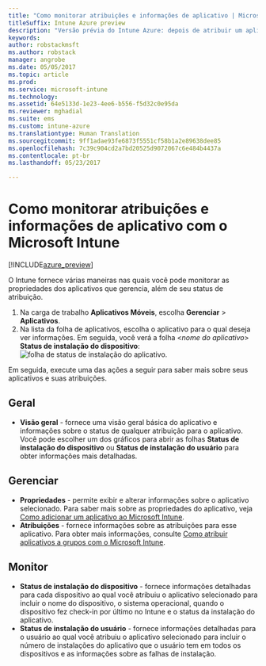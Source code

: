 ```yaml
---
title: "Como monitorar atribuições e informações de aplicativo | Microsoft Docs"
titleSuffix: Intune Azure preview
description: "Versão prévia do Intune Azure: depois de atribuir um aplicativo a usuários ou dispositivos, use essas informações para ajudar a monitorar seu status."
keywords: 
author: robstackmsft
ms.author: robstack
manager: angrobe
ms.date: 05/05/2017
ms.topic: article
ms.prod: 
ms.service: microsoft-intune
ms.technology: 
ms.assetid: 64e5133d-1e23-4ee6-b556-f5d32c0e95da
ms.reviewer: mghadial
ms.suite: ems
ms.custom: intune-azure
ms.translationtype: Human Translation
ms.sourcegitcommit: 9ff1adae93fe6873f5551cf58b1a2e89638dee85
ms.openlocfilehash: 7c39c904cd2a7bd20525d9072067c6e484b4437a
ms.contentlocale: pt-br
ms.lasthandoff: 05/23/2017

---
```


# <a name="how-to-monitor-app-information-and-assignments-with-microsoft-intune"></a>Como monitorar atribuições e informações de aplicativo com o Microsoft Intune

[!INCLUDE[azure_preview](./includes/azure_preview.md)]

O Intune fornece várias maneiras nas quais você pode monitorar as propriedades dos aplicativos que gerencia, além de seu status de atribuição.

1. Na carga de trabalho **Aplicativos Móveis**, escolha **Gerenciar** > **Aplicativos**.
2. Na lista da folha de aplicativos, escolha o aplicativo para o qual deseja ver informações. Em seguida, você verá a folha <*nome do aplicativo*> **Status de instalação do dispositivo**: ![folha de status de instalação do aplicativo.](./media/monitor-apps.png)

Em seguida, execute uma das ações a seguir para saber mais sobre seus aplicativos e suas atribuições.

## <a name="general"></a>Geral

- **Visão geral** - fornece uma visão geral básica do aplicativo e informações sobre o status de qualquer atribuição para o aplicativo. Você pode escolher um dos gráficos para abrir as folhas **Status de instalação do dispositivo** ou **Status de instalação do usuário** para obter informações mais detalhadas.

## <a name="manage"></a>Gerenciar

- **Propriedades** - permite exibir e alterar informações sobre o aplicativo selecionado. Para saber mais sobre as propriedades do aplicativo, veja [Como adicionar um aplicativo ao Microsoft Intune](apps-add.md).
- **Atribuições** - fornece informações sobre as atribuições para esse aplicativo. Para obter mais informações, consulte [Como atribuir aplicativos a grupos com o Microsoft Intune](apps-deploy.md).

## <a name="monitor"></a>Monitor

- **Status de instalação do dispositivo** - fornece informações detalhadas para cada dispositivo ao qual você atribuiu o aplicativo selecionado para incluir o nome do dispositivo, o sistema operacional, quando o dispositivo fez check-in por último no Intune e o status da instalação do aplicativo.
- **Status de instalação do usuário** - fornece informações detalhadas para o usuário ao qual você atribuiu o aplicativo selecionado para incluir o número de instalações do aplicativo que o usuário tem em todos os dispositivos e as informações sobre as falhas de instalação.
